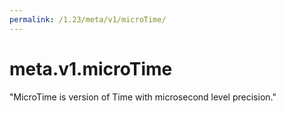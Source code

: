 ```yaml
---
permalink: /1.23/meta/v1/microTime/
---
```


# meta.v1.microTime

"MicroTime is version of Time with microsecond level precision."